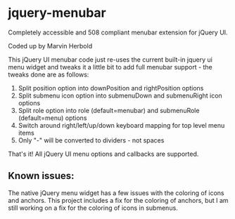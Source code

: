 # jquery-menubar
Completely accessible and 508 compliant menubar extension for jQuery UI.

Coded up by Marvin Herbold

This jQuery UI menubar code just re-uses the current built-in jquery ui menu widget and tweaks it a little bit to add full menubar support - the tweaks done are as follows:

1) Split position option into downPosition and rightPosition options
2) Split submenu icon option into submenuDown and submenuRight icon options
3) Split role option into role (default=menubar) and submenuRole (default=menu) options
4) Switch around right/left/up/down keyboard mapping for top level menu items
5) Only "-" will be converted to dividers - not spaces

That's it! All jQuery UI menu options and callbacks are supported.

## Known issues:
The native jQuery menu widget has a few issues with the coloring of icons and anchors. This project includes a fix for the coloring of anchors, but I am still working on a fix for the coloring of icons in submenus.
